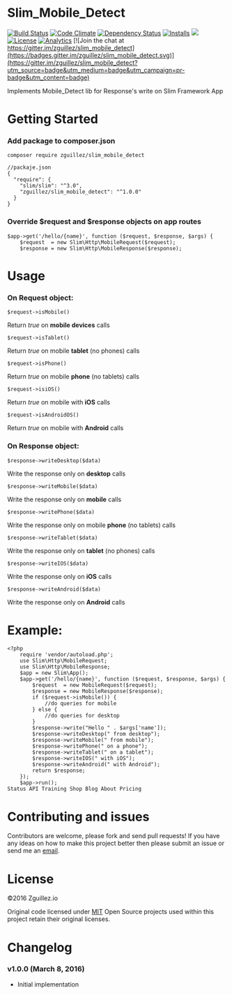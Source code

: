 # Slim\_Mobile\_Detect

[![Build Status](http://img.shields.io/travis/zguillez/slim_mobile_detect.svg)](https://travis-ci.org/zguillez/slim_mobile_detect)
[![Code Climate](http://img.shields.io/codeclimate/github/zguillez/slim_mobile_detect.svg)](https://travis-ci.org/zguillez/slim_mobile_detect)
[![Dependency Status](https://gemnasium.com/zguillez/slim_mobile_detect.svg)](https://gemnasium.com/zguillez/slim_mobile_detect)
[![Installs](https://img.shields.io/npm/dt/slim_mobile_detect.svg)](https://coveralls.io/r/zguillez/slim_mobile_detect)
![](https://reposs.herokuapp.com/?path=zguillez/slim_mobile_detect)
[![License](http://img.shields.io/:license-mit-blue.svg)](http://doge.mit-license.org)
[![Analytics](https://ga-beacon.appspot.com/UA-1125217-30/zguillez/slim_mobile_detect?pixel)](https://github.com/igrigorik/ga-beacon)
[![Join the chat at https://gitter.im/zguillez/slim_mobile_detect](https://badges.gitter.im/zguillez/slim_mobile_detect.svg)](https://gitter.im/zguillez/slim_mobile_detect?utm_source=badge&utm_medium=badge&utm_campaign=pr-badge&utm_content=badge)

Implements Mobile_Detect lib for Response's write on Slim Framework App

# Getting Started

### Add package to composer.json

`composer require zguillez/slim_mobile_detect`

	//packaje.json
	{
	  "require": {
	    "slim/slim": "^3.0",
	    "zguillez/slim_mobile_detect": "^1.0.0"
	  }
	}
	
### Override $request and $response objects on app routes

	$app->get('/hello/{name}', function ($request, $response, $args) {
		$request  = new Slim\Http\MobileRequest($request);
		$response = new Slim\Http\MobileResponse($response);
		
# Usage

### On Request object:

	$request->isMobile()
Return *true* on **mobile devices** calls

	$request->isTablet()
Return *true* on mobile **tablet** (no phones) calls

	$request->isPhone()
Return *true* on mobile **phone** (no tablets) calls

	$request->isiOS()
Return *true* on mobile with **iOS** calls

	$request->isAndroidOS()
Return *true* on mobile with **Android** calls


### On Response object:

	$response->writeDesktop($data)
Write the response only on **desktop** calls

	$response->writeMobile($data)
Write the response only on **mobile** calls

	$response->writePhone($data)
Write the response only on mobile **phone** (no tablets) calls

	$response->writeTablet($data)
Write the response only on **tablet** (no phones) calls

	$response->writeIOS($data)
Write the response only on **iOS** calls

	$response->writeAndroid($data)
Write the response only on **Android** calls

# Example:

	<?php
		require 'vendor/autoload.php';
		use Slim\Http\MobileRequest;
		use Slim\Http\MobileResponse;
		$app = new Slim\App();
		$app->get('/hello/{name}', function ($request, $response, $args) {
			$request  = new MobileRequest($request);
			$response = new MobileResponse($response);
			if ($request->isMobile()) {
				//do queries for mobile
			} else {
				//do queries for desktop
			}
			$response->write("Hello " . $args['name']);
			$response->writeDesktop(" from desktop");
			$response->writeMobile(" from mobile");
			$response->writePhone(" on a phone");
			$response->writeTablet(" on a tablet");
			$response->writeIOS(" with iOS");
			$response->writeAndroid(" with Android");
			return $response;
		});
		$app->run();
	Status API Training Shop Blog About Pricing

# Contributing and issues

Contributors are welcome, please fork and send pull requests! If you have any ideas on how to make this project better then please submit an issue or send me an [email](mailto:mail@zguillez.io).

# License

©2016 Zguillez.io

Original code licensed under [MIT](https://en.wikipedia.org/wiki/MIT_License) Open Source projects used within this project retain their original licenses.

# Changelog

### v1.0.0 (March 8, 2016) 

* Initial implementation





